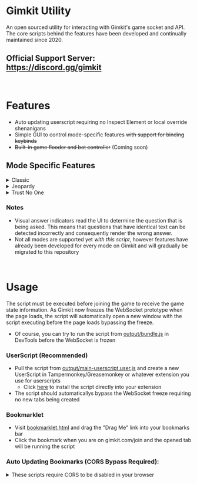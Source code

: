 # Gimkit Utility
An open sourced utility for interacting with Gimkit's game socket and API. The core scripts behind the features have been developed and continually maintained since 2020.

## Official Support Server: https://discord.gg/gimkit
<br>

# Features
- Auto updating userscript requiring no Inspect Element or local override shenanigans
- Simple GUI to control mode-specific features ~~with support for binding keybinds~~
- ~~Built-in game flooder and bot controller~~ (Coming soon)

## Mode Specific Features
<details>
  <summary>Classic</summary>

- Auto Answer
  - Automatically answer the questions correctly with configurable delay, accuracy, and question selection.
- Highlight Answers
  - Changes the background of the correct answer to `#1e90ff`
- Input Answers
  - Changes the placeholder in the answer field to the correct answer
- Hidden Answers
  - Displays the MCQ index of the correct answer in the title of the page, or the answer to a typing question
- Auto Upgrade
  - Automatically buys the next upgrade when possible with the ability to toggle upgrades to purchase
- Set Claps
  - Adds any amount of claps, including negative numbers, to the counter when the game has finished
- Buy & Use Powerups
  - Buy specific or all powerups through the GUI
  - Use the powerups on yourself or others
- Buy & Apply Themes
  - Buy specific or all themes and apply them

</details>
<details>
  <summary>Jeopardy</summary>

- Auto Answer & Answer Once
  - Automatically answers the question correctly as soon as the question can be answered
- Highlight/Input/Hidden Answers & Set Claps (see **Classic**)

</details>
<details>
  <summary>Trust No One</summary>

- Auto Answer, Answer Once, Highlight/Input/Hidden Answers & Set Claps (see **Classic**)
- Purchase Shop Items
  - Buy the items from anywhere and even use them on yourself
- Spam Host
  - Spams the investigation log on the host with yourself purchasing Money Per Question :rofl:

</details>

### Notes
- Visual answer indicators read the UI to determine the question that is being asked. This means that questions that have identical text can be detected incorrectly and consequently render the wrong answer.
- Not all modes are supported yet _with this script_, however features have already been developed for every mode on Gimkit and will gradually be migrated to this repository

<br>

# Usage
The script must be executed before joining the game to receive the game state information. As Gimkit now freezes the WebSocket prototype when the page loads, the script will automatically open a new window with the script executing before the page loads bypassing the freeze.
- Of course, you can try to run the script from [output/bundle.js](output/bundle.js) in DevTools before the WebSocket is frozen
### UserScript (Recommended)
- Pull the script from [output/main-userscript.user.js](output/main-userscript.user.js) and create a new UserScript in Tampermonkey/Greasemonkey or whatever extension you use for userscripts
  - Click [here](https://undercovergoose.github.io/gimkit/output/main-userscript.user.js) to install the script directly into your extension
- The script should automaticallys bypass the WebSocket freeze requiring no new tabs being created

### Bookmarklet
- Visit [bookmarklet.html](https://undercovergoose.github.io/gimkit/bookmarklet.html) and drag the "Drag Me" link into your bookmarks bar
- Click the bookmark when you are on gimkit.com/join and the opened tab will be running the script

### Auto Updating Bookmarks (CORS Bypass Required):
<details>
  <summary>These scripts require CORS to be disabled in your browser</summary>

> Paste the following into developer console:
```javascript
(async() => {
	const r = await fetch("https://undercovergoose.github.io/gimkit/output/bundle.min.js");
	const t = await r.text();
	const w = window.open(location.href, "_blank");
	w.eval(t);
	w.focus();
})();
```
> or create a bookmarklet with the following url and press to launch:
```javascript
javascript:(async()=>{const r=await fetch("https://undercovergoose.github.io/gimkit/output/bundle.min.js");const t=await r.text();const w=window.open(location.href,"_blank");w.eval(t);w.focus();})();void 0
```

### Running from Source
If you wish to clone the repo and run the script directly from the output folder you can do so by hosting a file server on some port to the repo and changing the URL in the script to `127.0.0.1:8080/output/bundle.min.js` replacing the port with the one you are using.

</details>
